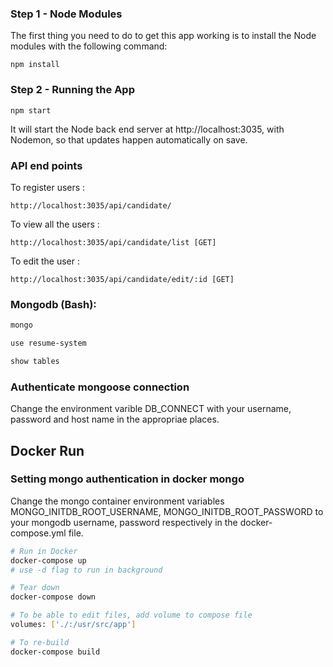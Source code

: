 ### Step 1 - Node Modules

The first thing you need to do to get this app working is to install the Node modules with the following command:

    npm install

### Step 2 - Running the App

    npm start

It will start the Node back end server at http://localhost:3035, with Nodemon, so that updates happen automatically on save. 


### API end points

To register users : 

    http://localhost:3035/api/candidate/
    

To view all the users : 

    http://localhost:3035/api/candidate/list [GET]


To edit the user : 

    http://localhost:3035/api/candidate/edit/:id [GET]
   
### Mongodb (Bash):

```bash
mongo
```

```bash
use resume-system
```

```bash
show tables
```
### Authenticate mongoose connection

Change the environment varible DB_CONNECT with your username, password and host name in the appropriae places.


## Docker Run

### Setting mongo authentication in docker mongo

Change the mongo container environment variables MONGO_INITDB_ROOT_USERNAME, MONGO_INITDB_ROOT_PASSWORD to your mongodb username, password respectively in the docker-compose.yml file.

```bash
# Run in Docker
docker-compose up
# use -d flag to run in background
```

```bash
# Tear down
docker-compose down
```

```bash
# To be able to edit files, add volume to compose file
volumes: ['./:/usr/src/app']
```

```bash
# To re-build
docker-compose build
```

